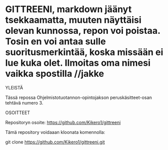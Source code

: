 # GITTREENI, markdown jäänyt tsekkaamatta, muuten näyttäisi olevan kunnossa, repon voi poistaa. Tosin en voi antaa sulle suoritusmerkintää, koska missään ei lue kuka olet. Ilmoitas oma nimesi vaikka spostilla //jakke

YLEISTÄ

Tässä repossa Ohjelmistotuotannon-opintojakson peruskäsitteet-osan tehtävä numero 3.

OSOITTEET

Repositoryn osoite: https://github.com/Kikero1/gittreeni

Tämä repository voidaaan kloonata komennolla:

git clone https://github.com/Kikero1/gittreeni.git

